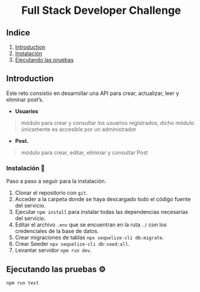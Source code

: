 <h1 align="center">
  <p align="center">Full Stack Developer Challenge</p>
</h1>

## Indice
1. [Introduction](#introduction)
2. [Instalación](#instalación)
3. [Ejecutando las pruebas](#ejecutando-las-pruebas)

## Introduction
Este reto consistio en desarrollar una API para crear, actualizar, leer y eliminar post’s.

- **Usuarios**
> módulo para crear y consultar los usuarios registrados, dicho módulo únicamente es accesible por un administrador
- **Post.**
> módulo para crear, editar, eliminar y consultar Post


### Instalación 🔧

Paso a paso a seguir para la instalación.

1. Clonar el repositorio con `git`.
2. Acceder a la carpeta donde se haya descargado todo el código fuente del servicio.
3. Ejecutar `npm install` para instalar todas las dependencias necesarias del servicio.
4. Editar el archivo `.env` que se encuentran en la ruta `./` con los credenciales de la base de datos.
5. Crear migraciones de tablas `npx sequelize-cli db:migrate`.
6. Crear Seeder `npx sequelize-cli db:seed:all`.
7. Levantar servidor `npm run dev`.

## Ejecutando las pruebas ⚙️

`npm run test`